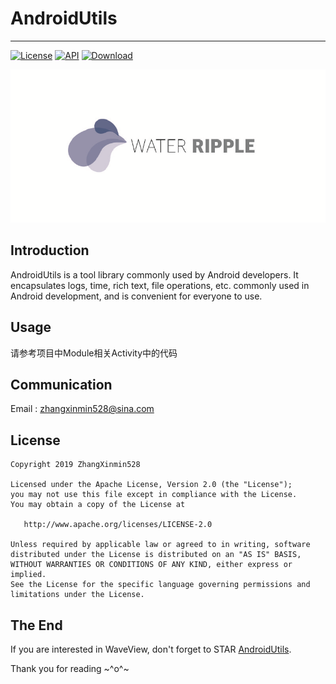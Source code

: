 # AndroidUtils
------
[![License](https://img.shields.io/badge/License%20-Apache%202-337ab7.svg)](https://www.apache.org/licenses/LICENSE-2.0)
[![API](https://img.shields.io/badge/API-19%2B-brightgreen.svg?style=flat)](https://android-arsenal.com/api?level=19)
[ ![Download](https://api.bintray.com/packages/zhangxinmin528/wavelibrary/wavelibrary/images/download.svg?version=1.0.0) ](https://bintray.com/zhangxinmin528/wavelibrary/wavelibrary/1.0.0/link)

<p align="center">
  <img alt="logo" src="https://github.com/ZhangXinmin528/WaveView-Simple/blob/master/example/src/main/assets/logo.png"/>
</p>

Introduction
------
AndroidUtils is a tool library commonly used by Android developers. It encapsulates logs, time, rich text, file operations, etc. commonly used in Android development, and is convenient for everyone to use.

Usage
------
请参考项目中Module相关Activity中的代码

Communication
------
Email : zhangxinmin528@sina.com

License
------

    Copyright 2019 ZhangXinmin528

    Licensed under the Apache License, Version 2.0 (the "License");
    you may not use this file except in compliance with the License.
    You may obtain a copy of the License at

       http://www.apache.org/licenses/LICENSE-2.0

    Unless required by applicable law or agreed to in writing, software
    distributed under the License is distributed on an "AS IS" BASIS,
    WITHOUT WARRANTIES OR CONDITIONS OF ANY KIND, either express or implied.
    See the License for the specific language governing permissions and
    limitations under the License.


The End
---
If you are interested in WaveView, don't forget to STAR [AndroidUtils](https://github.com/ZhangXinmin528/AndroidUtils).

Thank you for reading ~^o^~